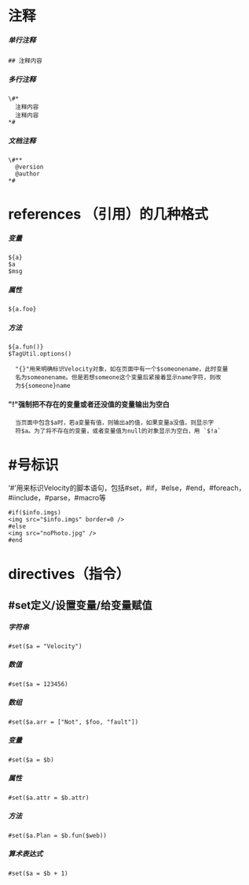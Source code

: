 # 注释

##### 单行注释

```
## 注释内容
```

##### 多行注释

```
\#*
  注释内容
  注释内容
*#
```

##### 文档注释

```
\#**
  @version
  @author
*#
```

# references （引用）的几种格式

##### 变量

```
${a}
$a
$msg
```

##### 属性

```
${a.foo}
```

##### 方法

```
${a.fun()}
$TagUtil.options()
```

```
  "{}"用来明确标识Velocity对象，如在页面中有一个$someonename，此时变量
  名为someonename。但是若想someone这个变量后紧接着显示name字符，则改
  为${someone}name
```

#### "!"强制把不存在的变量或者还没值的变量输出为空白

```
  当页面中包含$a时，若a变量有值，则输出a的值，如果变量a没值，则显示字
  符$a。为了将不存在的变量，或者变量值为null的对象显示为空白，用 `$!a`
```

# #号标识

  ‘#’用来标识Velocity的脚本语句，包括#set，#if，#else，#end，#foreach，#iinclude，#parse，#macro等

```
#if($info.imgs)
<img src="$info.imgs" border=0 />
#else
<img src="noPhoto.jpg" />
#end
```

# directives（指令）

## #set定义/设置变量/给变量赋值

##### 字符串

```
#set($a = "Velocity")
```

##### 数值

```
#set($a = 123456)
```

##### 数组

```
#set($a.arr = ["Not", $foo, "fault"])
```

##### 变量

```
#set($a = $b)
```

##### 属性

```
#set($a.attr = $b.attr)
```

##### 方法

```
#set($a.Plan = $b.fun($web))
```

##### 算术表达式

```
#set($a = $b + 1)
```
